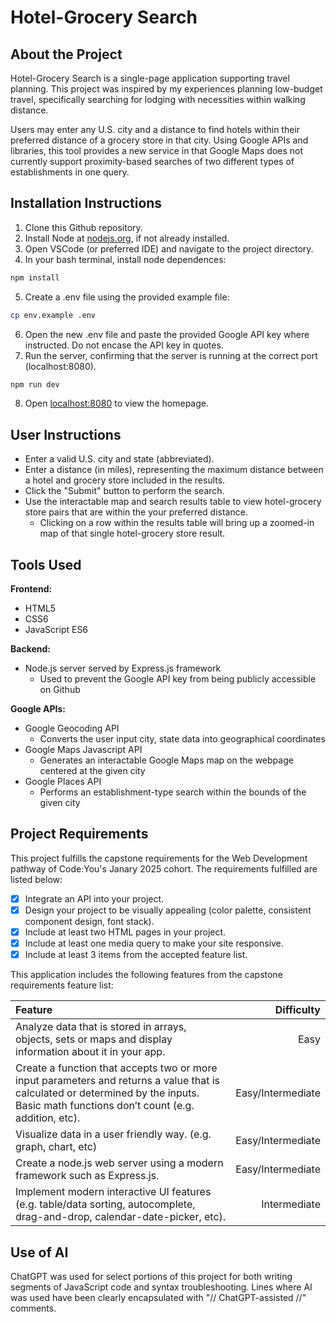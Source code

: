# Hotel-Grocery Search

## About the Project

Hotel-Grocery Search is a single-page application supporting travel planning. This project was inspired by my experiences planning low-budget travel, specifically searching for lodging with necessities within walking distance.

Users may enter any U.S. city and a distance to find hotels within their preferred distance of a grocery store in that city. Using Google APIs and libraries, this tool provides a new service in that Google Maps does not currently support proximity-based searches of two different types of establishments in one query.

## Installation Instructions

1) Clone this Github repository.
3) Install Node at [nodejs.org](https://nodejs.org/en), if not already installed.
2) Open VSCode (or preferred IDE) and navigate to the project directory.
4) In your bash terminal, install node dependences:
```bash
npm install
```
5) Create a .env file using the provided example file:
```bash
cp env.example .env
```
6) Open the new .env file and paste the provided Google API key where instructed. Do not encase the API key in quotes.
7) Run the server, confirming that the server is running at the correct port (localhost:8080).
```bash
npm run dev
```
8) Open [localhost:8080](http://localhost:8080/) to view the homepage.

## User Instructions

* Enter a valid U.S. city and state (abbreviated).
* Enter a distance (in miles), representing the maximum distance between a hotel and grocery store included in the results.
* Click the "Submit" button to perform the search.
* Use the interactable map and search results table to view hotel-grocery store pairs that are within the your preferred distance.
  * Clicking on a row within the results table will bring up a zoomed-in map of that single hotel-grocery store result.

## Tools Used

**Frontend:**

* HTML5
* CSS6
* JavaScript ES6

**Backend:**

* Node.js server served by Express.js framework
  * Used to prevent the Google API key from being publicly accessible on Github

**Google APIs:**

* Google Geocoding API
  * Converts the user input city, state data into geographical coordinates
* Google Maps Javascript API
  * Generates an interactable Google Maps map on the webpage centered at the given city
* Google Places API
  * Performs an establishment-type search within the bounds of the given city

## Project Requirements

This project fulfills the capstone requirements for the Web Development pathway of Code:You's Janary 2025 cohort. The requirements fulfilled are listed below:

- [x] Integrate an API into your project.
- [x] Design your project to be visually appealing (color palette, consistent component design, font stack).
- [x] Include at least two HTML pages in your project.
- [x] Include at least one media query to make your site responsive.
- [x] Include at least 3 items from the accepted feature list.

This application includes the following features from the capstone requirements feature list:

| Feature | Difficulty |
| :------- | --------: |
| Analyze data that is stored in arrays, objects, sets or maps and display information about it in your app.     | Easy     |
| Create a function that accepts two or more input parameters and returns a value that is calculated or determined by the inputs.  Basic math functions don’t count (e.g. addition, etc).   | Easy/Intermediate   |
| Visualize data in a user friendly way. (e.g. graph, chart, etc)     | Easy/Intermediate     |
| Create a node.js web server using a modern framework such as Express.js.    | Easy/Intermediate     |
| Implement modern interactive UI features (e.g. table/data sorting, autocomplete, drag-and-drop, calendar-date-picker, etc).   | Intermediate     |

## Use of AI

ChatGPT was used for select portions of this project for both writing segments of JavaScript code and syntax troubleshooting. Lines where AI was used have been clearly encapsulated with "// ChatGPT-assisted //" comments.